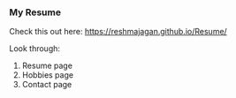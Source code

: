 ### My Resume

Check this out here: https://reshmajagan.github.io/Resume/

Look through:
1. Resume page
2. Hobbies page
3. Contact page